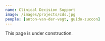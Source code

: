 ```yaml
---
name: Clinical Decision Support
image: /images/projects/cds.jpg
people: [anton-van-der-vegt, guido-zuccon]
---
```


This page is under construction.